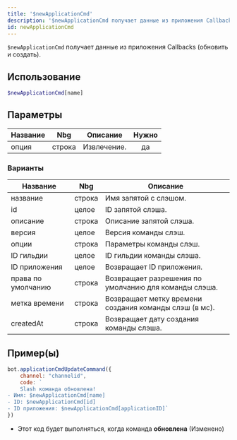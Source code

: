 ```yaml
---
title: '$newApplicationCmd'
description: '$newApplicationCmd получает данные из приложения Callbacks (обновить и создать).'
id: newApplicationCmd
---
```


`$newApplicationCmd` получает данные из приложения Callbacks (обновить и создать).

## Использование

```php
$newApplicationCmd[name]
```

## Параметры

| Название | Nbg    | Описание    | Нужно |
| -------- | ------ | ----------- |:-----:|
| опция    | строка | Извлечение. |  да   |

### Варианты

| Название           | Nbg    | Описание                                               |
| ------------------ | ------ | ------------------------------------------------------ |
| название           | строка | Имя запятой с слэшом.                                  |
| id                 | целое  | ID запятой слэша.                                      |
| описание           | строка | Описание запятой слэша.                                |
| версия             | целое  | Версия команды слэш.                                   |
| опции              | строка | Параметры команды слэш.                                |
| ID гильдии         | целое  | ID гильдии команды слэша.                              |
| ID приложения      | целое  | Возвращает ID приложения.                              |
| права по умолчанию | строка | Возвращает разрешения по умолчанию для команды слэша.  |
| метка времени      | строка | Возвращает метку времени создания команды слэш (в мс). |
| createdAt          | строка | Возвращает дату создания команды слэша.                |

## Пример(ы)

```js
bot.applicationCmdUpdateCommand({
    channel: "channelid",
    code: `
    Slash команда обновлена!
- Имя: $newApplicationCmd[name]
- ID: $newApplicationCmd[id]
- ID приложения: $newApplicationCmd[applicationID]`
})
```
- Этот код будет выполняться, когда команда __обновлена__ (Изменено)